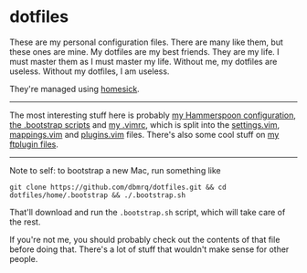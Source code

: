 # dotfiles

These are my personal configuration files. There are many like them, but these
ones are mine. My dotfiles are my best friends. They are my life. I must
master them as I must master my life. Without me, my dotfiles are useless.
Without my dotfiles, I am useless.

They're managed using
[homesick](https://github.com/technicalpickles/homesick).

---

The most interesting stuff here is probably
[my Hammerspoon configuration](https://github.com/dbmrq/dotfiles/tree/master/home/.hammerspoon),
[the .bootstrap scripts](https://github.com/dbmrq/dotfiles/tree/master/home/.bootstrap)
and [my .vimrc](https://github.com/dbmrq/dotfiles/blob/master/home/.vimrc),
which is split into the
[settings.vim](https://github.com/dbmrq/dotfiles/blob/master/home/.vim/settings.vim),
[mappings.vim](https://github.com/dbmrq/dotfiles/blob/master/home/.vim/mappings.vim)
and
[plugins.vim](https://github.com/dbmrq/dotfiles/blob/master/home/.vim/plugins.vim)
files. There's also some cool stuff on
[my ftplugin files](https://github.com/dbmrq/dotfiles/tree/master/home/.vim/ftplugin).

---

Note to self: to bootstrap a new Mac, run something like

    git clone https://github.com/dbmrq/dotfiles.git && cd dotfiles/home/.bootstrap && ./.bootstrap.sh

That'll download and run the `.bootstrap.sh` script, which will take care of
the rest.

If you're not me, you should probably check out the contents of that file before
doing that. There's a lot of stuff that wouldn't make sense for other people.

